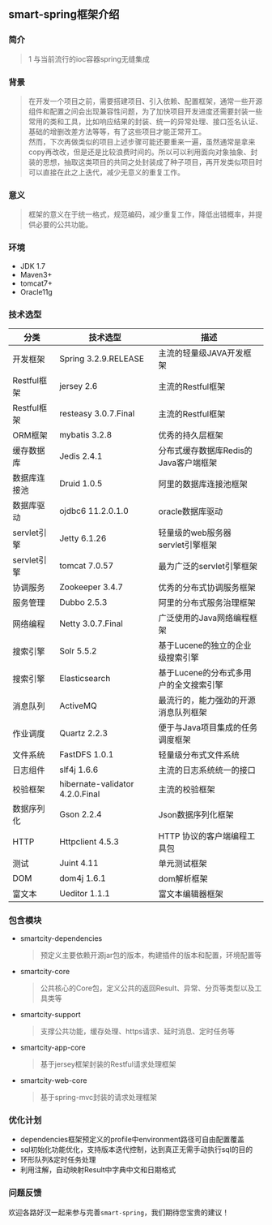 ## smart-spring框架介绍

### 简介
> 1
> 与当前流行的ioc容器spring无缝集成

### 背景
> 在开发一个项目之前，需要搭建项目、引入依赖、配置框架，通常一些开源组件和配置之间会出现兼容性问题，为了加快项目开发进度还需要封装一些常用的类和工具，比如响应结果的封装、统一的异常处理、接口签名认证、基础的增删改差方法等等，有了这些项目才能正常开工。<br>
> 然而，下次再做类似的项目上述步骤可能还要重来一遍，虽然通常是拿来copy再改改，但是还是比较浪费时间的。所以可以利用面向对象抽象、封装的思想，抽取这类项目的共同之处封装成了种子项目，再开发类似项目时可以直接在此之上迭代，减少无意义的重复工作。

### 意义
> 框架的意义在于统一格式，规范编码，减少重复工作，降低出错概率，并提供必要的公共功能。

### 环境
* JDK 1.7
* Maven3+
* tomcat7+
* Oracle11g

### 技术选型
| 分类 | 技术选型 | 描述 |
| --- | --- | --- |
| 开发框架 | Spring 3.2.9.RELEASE | 主流的轻量级JAVA开发框架 |
| Restful框架 | jersey 2.6 | 主流的Restful框架 |
| Restful框架 | resteasy 3.0.7.Final | 主流的Restful框架 |
| ORM框架 | mybatis 3.2.8 | 优秀的持久层框架 |
| 缓存数据库 | Jedis 2.4.1 | 分布式缓存数据库Redis的Java客户端框架 |
| 数据库连接池 | Druid 1.0.5 | 阿里的数据库连接池框架 |
| 数据库驱动 | ojdbc6 11.2.0.1.0 | oracle数据库驱动 |
| servlet引擎 | Jetty 6.1.26 | 轻量级的web服务器 servlet引擎框架 |
| servlet引擎 | tomcat 7.0.57 | 最为广泛的servlet引擎框架 |
| 协调服务 | Zookeeper 3.4.7 | 优秀的分布式协调服务框架 |
| 服务管理 | Dubbo 2.5.3 | 阿里的分布式服务治理框架 |
| 网络编程 | Netty 3.0.7.Final | 广泛使用的Java网络编程框架 |
| 搜索引擎 | Solr 5.5.2 | 基于Lucene的独立的企业级搜索引擎 |
| 搜索引擎 | Elasticsearch | 基于Lucene的分布式多用户的全文搜索引擎 |
| 消息队列 | ActiveMQ | 最流行的，能力强劲的开源消息队列框架 |
| 作业调度 | Quartz 2.2.3| 便于与Java项目集成的任务调度框架 |
| 文件系统 | FastDFS 1.0.1 | 轻量级分布式文件系统 |
| 日志组件 | slf4j 1.6.6 | 主流的日志系统统一的接口 |
| 校验框架 | hibernate-validator 4.2.0.Final | 主流的校验框架 |
| 数据序列化 | Gson 2.2.4 | Json数据序列化框架 |
| HTTP | Httpclient 4.5.3 | HTTP 协议的客户端编程工具包 |
| 测试| Juint 4.11 | 单元测试框架 |
| DOM | dom4j 1.6.1 | dom解析框架 |
| 富文本 | Ueditor 1.1.1 | 富文本编辑器框架 |

### 包含模块
* smartcity-dependencies
    > 预定义主要依赖开源jar包的版本，构建插件的版本和配置，环境配置等
    
* smartcity-core
    > 公共核心的Core包，定义公共的返回Result、异常、分页等类型以及工具类等
    
* smartcity-support
    > 支撑公共功能，缓存处理、https请求、延时消息、定时任务等
    
* smartcity-app-core
    > 基于jersey框架封装的Restful请求处理框架

* smartcity-web-core
    > 基于spring-mvc封装的请求处理框架
    

### 优化计划
* dependencies框架预定义的profile中environment路径可自由配置覆盖
* sql初始化功能优化，支持版本迭代控制，达到真正无需手动执行sql的目的
* 环形队列&定时任务处理
* 利用注解，自动映射Result中字典中文和日期格式

### 问题反馈
欢迎各路好汉一起来参与完善`smart-spring`，我们期待您宝贵的建议！


